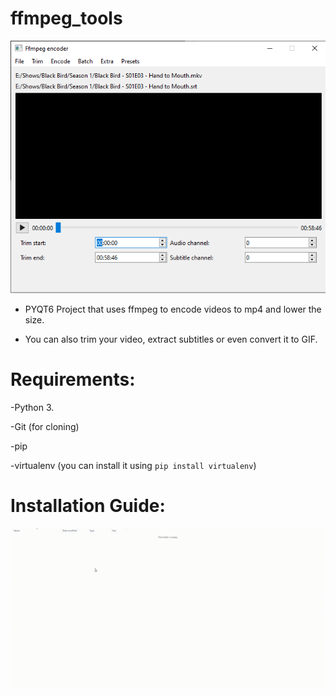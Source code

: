 # ffmpeg_tools

![main window](screenshots/main_window_screen.png)

- PYQT6 Project that uses ffmpeg to encode videos to mp4 and lower the size.

- You can also trim your video, extract subtitles or even convert it to GIF.

# Requirements:

-Python 3.

-Git (for cloning)

-pip

-virtualenv (you can install it using `pip install virtualenv`)

# Installation Guide:

![installation guide](screenshots/installation_guide.gif)
